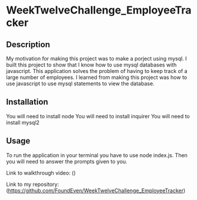 # WeekTwelveChallenge_EmployeeTracker

## Description

My motivation for making this project was to make a porject using mysql. I built this project to show that I know how to use mysql databases with javascript. This application solves the problem of having to keep track of a large number of employees. I learned from making this project was how to use javascript to use mysql statements to view the database.

## Installation

You will need to install node
You will need to install inquirer
You will need to install mysql2

## Usage

To run the application in your terminal you have to use node index.js. Then you will need to answer the prompts given to you.

Link to walkthrough video: ()

Link to my repository: (https://github.com/FoundEven/WeekTwelveChallenge_EmployeeTracker)

